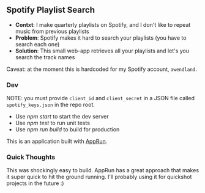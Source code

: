 ## Spotify Playlist Search

* **Contxt**: I make quarterly playlists on Spotify, and I don't like to repeat music from previous playlists
* **Problem**: Spotify makes it hard to search your playlists (you have to search each one)
* **Solution**: This small web-app retrieves all your playlists and let's you search the track names

Caveat: at the moment this is hardcoded for my Spotify account, `awendland`.

### Dev

NOTE: you must provide `client_id` and `client_secret` in a JSON file called `spotify_keys.json` in the repo root.

* Use _npm start_ to start the dev server
* Use _npm test_ to run unit tests
* Use _npm run build_ to build for production

This is an application built with [AppRun](https://github.com/yysun/apprun).

### Quick Thoughts

This was shockingly easy to build. AppRun has a great approach that makes it super quick to hit the ground running. I'll probably using it for quickshot projects in the future :)
